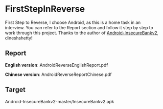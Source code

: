 # FirstStepInReverse
First Step to Reverse, I choose Android, as this is a home task in an interview.
You can refer to the Report section and follow it step by step to work through this project.
Thanks to the author of [Android-InsecureBankv2](https://github.com/keeplook4ever/Android-InsecureBankv2), dineshshetty!



## Report

**English version**: AndroidReverseEnglishReport.pdf

**Chinese version**: AndroidReverseReportChinese.pdf



## Target

Android-InsecureBankv2-master/InsecureBankv2.apk
